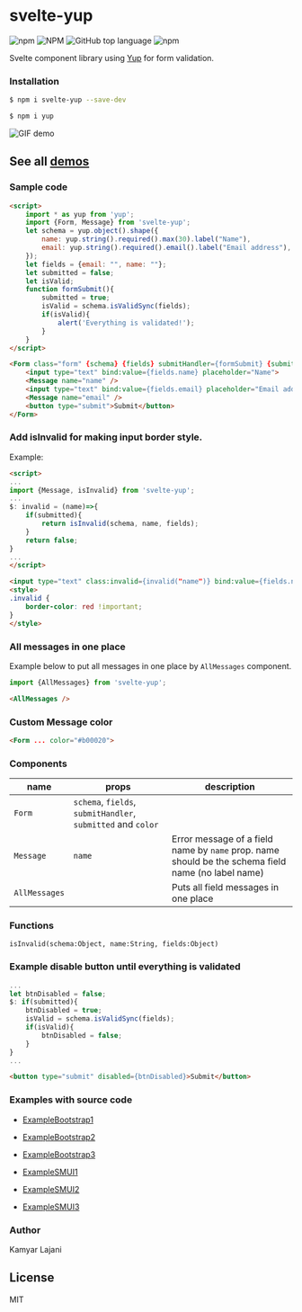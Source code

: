 # svelte-yup
![npm](https://img.shields.io/npm/v/svelte-yup) ![NPM](https://img.shields.io/npm/l/svelte-yup) ![GitHub top language](https://img.shields.io/github/languages/top/KamyarLajani/SVELTE-YUP) ![npm](https://img.shields.io/npm/dm/svelte-yup)


Svelte component library using [Yup](https://www.npmjs.com/package/yup) for form validation.

### Installation

```sh
$ npm i svelte-yup --save-dev
```
```sh
$ npm i yup
```
![GIF demo](https://raw.githubusercontent.com/KamyarLajani/svelte-yup/master/demo1.gif)

## See all [demos](https://svelte-yup.netlify.app/)


### Sample code

```html
<script>
    import * as yup from 'yup';
    import {Form, Message} from 'svelte-yup';
    let schema = yup.object().shape({
        name: yup.string().required().max(30).label("Name"),
        email: yup.string().required().email().label("Email address"),
    });
    let fields = {email: "", name: ""};
    let submitted = false;
    let isValid;
    function formSubmit(){
        submitted = true;
        isValid = schema.isValidSync(fields);
        if(isValid){
            alert('Everything is validated!');
        }
    }
</script>

<Form class="form" {schema} {fields} submitHandler={formSubmit} {submitted}>
    <input type="text" bind:value={fields.name} placeholder="Name">
    <Message name="name" />
    <input type="text" bind:value={fields.email} placeholder="Email address">
    <Message name="email" />
    <button type="submit">Submit</button>
</Form>


```
### Add isInvalid for making input border style.
Example:

```html
<script>
...
import {Message, isInvalid} from 'svelte-yup';
...
$: invalid = (name)=>{
    if(submitted){
        return isInvalid(schema, name, fields);
    }
    return false;
}
...
</script>

```

```html
<input type="text" class:invalid={invalid("name")} bind:value={fields.name} placeholder="Name">
<style>
.invalid {
    border-color: red !important;
}
</style>
```
### All messages in one place
Example below to put all messages in one place by `AllMessages` component.
```js
import {AllMessages} from 'svelte-yup';
```
```html
<AllMessages />
```
### Custom Message color
```html
<Form ... color="#b00020">
```
### Components

| name | props | description |
| ------ | ------ | ------------- |
| `Form` | `schema`, `fields`, `submitHandler`, `submitted` and `color` |  |
| `Message` | `name` | Error message of a field name by `name` prop. name should be the schema field name (no label name)
| `AllMessages` |  | Puts all field messages in one place |

### Functions

`isInvalid(schema:Object, name:String, fields:Object)` 

### Example disable button until everything is validated

```js
...
let btnDisabled = false;
$: if(submitted){
    btnDisabled = true;
    isValid = schema.isValidSync(fields);
    if(isValid){
        btnDisabled = false;
    }
}
...
```

```html
<button type="submit" disabled={btnDisabled}>Submit</button>
```
### Examples with source code
 - [ExampleBootstrap1](https://github.com/KamyarLajani/svelte-yup/blob/master/src/examples/ExampleBootstrap1.svelte)
 -  [ExampleBootstrap2](https://github.com/KamyarLajani/svelte-yup/blob/master/src/examples/ExampleBootstrap2.svelte)
 -  [ExampleBootstrap3](https://github.com/KamyarLajani/svelte-yup/blob/master/src/examples/ExampleBootstrap3.svelte)

 - [ExampleSMUI1](https://github.com/KamyarLajani/svelte-yup/blob/master/src/examples/ExampleSMUI1.svelte)
  - [ExampleSMUI2](https://github.com/KamyarLajani/svelte-yup/blob/master/src/examples/ExampleSMUI2.svelte)
  - [ExampleSMUI3](https://github.com/KamyarLajani/svelte-yup/blob/master/src/examples/ExampleSMUI3.svelte)

### Author
Kamyar Lajani

License
----

MIT

